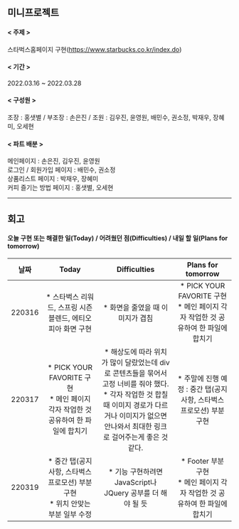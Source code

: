미니프로젝트
---

#### < 주제 >  
스타벅스홈페이지 구현(https://www.starbucks.co.kr/index.do)  

#### < 기간 >  
2022.03.16 ~ 2022.03.28  

#### < 구성원 >
조장 : 홍샛별 / 부조장 : 손은진 / 조원 : 김우진, 윤영원, 배민수, 권소정, 박재우, 장혜미, 오세현

#### < 파트 배분 >  
메인페이지 : 손은진, 김우진, 윤영원  
로그인 / 회원가입 페이지 : 배민수, 권소정  
상품리스트 페이지 : 박재우, 장혜미  
커피 즐기는 방법 페이지 : 홍샛별, 오세현  

---

## 회고
#### 오늘 구현 또는 해결한 일(Today) / 어려웠던 점(Difficulties) / 내일 할 일(Plans for tomorrow)


| 날짜   |     Today    |     Difficulties    |   Plans for tomorrow   |
| :-----: | :-----------: | :----------------: | :------------------: |
| 220316 | * 스타벅스 리워드, 스프링 시즌 블렌드, 에티오피아 화면 구현 | * 화면을 줄였을 때 이미지가 겹침 | * PICK YOUR FAVORITE 구현 <br>* 메인 페이지 각자 작업한 것 공유하여 한 파일에 합치기
| 220317 | * PICK YOUR FAVORITE 구현 <br>* 메인 페이지 각자 작업한 것 공유하여 한 파일에 합치기 | * 해상도에 따라 위치가 많이 달랐었는데 div로 콘텐츠들을 묶어서 고정 너비를 줘야 했다. <br>* 각자 작업한 것 합칠 때 이미지 경로가 다르거나 이미지가 없으면 안나와서 최대한 링크로 걸어주는게 좋은 것 같다.  | * 주말에 진행 예정 : 중간 탭(공지사항, 스타벅스 프로모션) 부분 구현
| 220319 | * 중간 탭(공지사항, 스타벅스 프로모션) 부분 구현<br> * 위치 안맞는 부분 일부 수정 | * 기능 구현하려면 JavaScript나 JQuery 공부를 더 해야 될 듯 | * Footer 부분 구현 <br>* 메인 페이지 각자 작업한 것 공유하여 한 파일에 합치기
